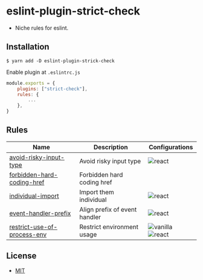 # eslint-plugin-strict-check
- Niche rules for eslint.

## Installation

```shell
$ yarn add -D eslint-plugin-strick-check
```

Enable plugin at `.eslintrc.js`

```js
module.exports = {
    plugins: ["strict-check"],
    rules: {
        ...
    },
}
```

## Rules

| Name                                                                     | Description                   | Configurations                                                                                              |
|--------------------------------------------------------------------------|-------------------------------|-------------------------------------------------------------------------------------------------------------|
| [avoid-risky-input-type](docs/rules/avoid-risky-input-type.md)           | Avoid risky input type        | ![react](https://img.shields.io/badge/-react-blue)                                                          |
| [forbidden-hard-coding-href](docs/rules/forbidden-hard-coding-href.md)   | Forbidden hard coding href    |                                                                                                             |
| [individual-import](docs/rules/individual-import.md)                     | Import them individual        | ![react](https://img.shields.io/badge/-react-blue)                                                          |
| [event-handler-prefix](docs/rules/event-handler-prefix.md)               | Align prefix of event handler | ![react](https://img.shields.io/badge/-react-blue)                                                          |
| [restrict-use-of-process-env](docs/rules/restrict-use-of-process-env.md) | Restrict environment usage    | ![vanilla](https://img.shields.io/badge/-vanilla-yellow) ![react](https://img.shields.io/badge/-react-blue) |

## License
- [MIT](LICENSE)
